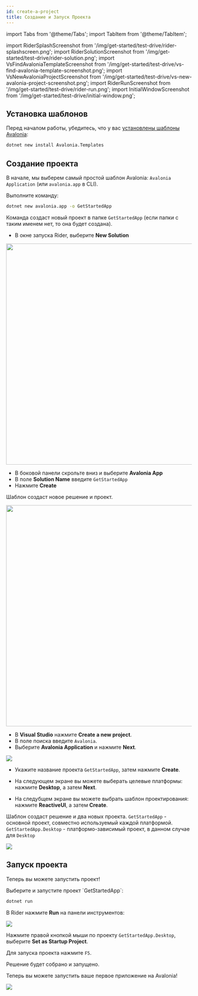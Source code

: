```yaml
---
id: create-a-project
title: Создание и Запуск Проекта
---
```


import Tabs from '@theme/Tabs';
import TabItem from '@theme/TabItem';

import RiderSplashScreenshot from '/img/get-started/test-drive/rider-splashscreen.png';
import RiderSolutionScreenshot from '/img/get-started/test-drive/rider-solution.png';
import VsFindAvaloniaTemplateScreenshot from '/img/get-started/test-drive/vs-find-avalonia-template-screenshot.png';
import VsNewAvaloniaProjectScreenshot from '/img/get-started/test-drive/vs-new-avalonia-project-screenshot.png';
import RiderRunScreenshot from '/img/get-started/test-drive/rider-run.png';
import InitialWindowScreenshot from '/img/get-started/test-drive/initial-window.png';

## Установка шаблонов

Перед началом работы, убедитесь, что у вас [установлены шаблоны Avalonia](../install.md):

```bash
dotnet new install Avalonia.Templates
```

## Создание проекта

В начале, мы выберем самый простой шаблон Avalonia: `Avalonia Application` (или `avalonia.app` в CLI).

<Tabs>
  <TabItem value="cli" label="Command Line" default>
Выполните команду:

```bash
dotnet new avalonia.app -o GetStartedApp
```

Команда создаст новый проект в папке `GetStartedApp` (если папки с таким именем нет, то она будет создана).
  </TabItem>
  <TabItem value="rider" label="Rider">

- В окне запуска Rider, выберите **New Solution**

<img className="center" src={RiderSplashScreenshot} width="600"/>

- В боковой панели скрольте вниз и выберите **Avalonia App**
- В поле **Solution Name**  введите `GetStartedApp`
- Нажмите **Create**

Шаблон создаст новое решение и проект.

<img className="center" src={RiderSolutionScreenshot} width="600"/>

  </TabItem>
  <TabItem value="vs" label="Visual Studio">

- В **Visual Studio** нажмите **Create a new project**.
- В поле поиска введите `Avalonia`.
- Выберите **Avalonia Application** и нажмите **Next**.

<img className="center" src={VsFindAvaloniaTemplateScreenshot} />

- Укажите название проекта `GetStartedApp`, затем нажмите **Create**.

- На следующем экране вы можете выберать целевые платформы: нажмите **Desktop**, а затем **Next**.

- На следубщем экране вы можете выбрать шаблон проектирования: нажмите **ReactiveUI**, а затем **Create**.

Шаблон создаст решение и два новых проекта.
`GetStartedApp` - основной проект, совместно используемый каждой платформой.
`GetStartedApp.Desktop` - платформо-зависимый проект, в данном случае для `Desktop`

<img className="center" src={VsNewAvaloniaProjectScreenshot} />

  </TabItem>
</Tabs>

## Запуск проекта

Теперь вы можете запустить проект!

<Tabs>
  <TabItem value="cli" label="Command Line" default>
Выберите и запустите проект `GetStartedApp`:

```bash
dotnet run
```
  </TabItem>
  <TabItem value="rider" label="Rider">

В Rider нажмите **Run** на панели инструментов:

<img className="center" src={RiderRunScreenshot} />

  </TabItem>
  <TabItem value="vs" label="Visual Studio">

Нажмите правой кнопкой мыши по проекту `GetStartedApp.Desktop`, выберите **Set as Startup Project**.

  Для запуска проекта нажмите `F5`.

  </TabItem>
</Tabs>

Решение будет собрано и запущено.

Теперь вы можете запустить ваше первое приложение на Avalonia!

<img className="center" src={InitialWindowScreenshot} />
